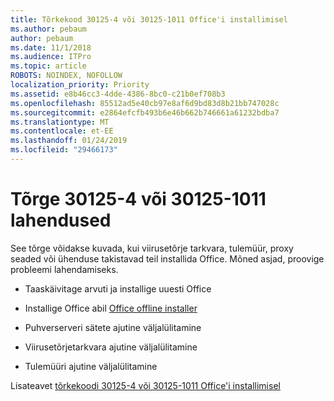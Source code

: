 ```yaml
---
title: Tõrkekood 30125-4 või 30125-1011 Office'i installimisel
ms.author: pebaum
author: pebaum
ms.date: 11/1/2018
ms.audience: ITPro
ms.topic: article
ROBOTS: NOINDEX, NOFOLLOW
localization_priority: Priority
ms.assetid: e8b46cc3-4dde-4386-8bc0-c21b0ef708b3
ms.openlocfilehash: 85512ad5e40cb97e8af6d9bd83d8b21bb747028c
ms.sourcegitcommit: e2864efcfb493b6e46b662b746661a61232bdba7
ms.translationtype: MT
ms.contentlocale: et-EE
ms.lasthandoff: 01/24/2019
ms.locfileid: "29466173"
---
```

# <a name="solutions-for-error-30125-4-or-30125-1011"></a>Tõrge 30125-4 või 30125-1011 lahendused

See tõrge võidakse kuvada, kui viirusetõrje tarkvara, tulemüür, proxy seaded või ühenduse takistavad teil installida Office. Mõned asjad, proovige probleemi lahendamiseks.
  
- Taaskäivitage arvuti ja installige uuesti Office
    
- Installige Office abil [Office offline installer](https://support.office.com/article/f0a85fe7-118f-41cb-a791-d59cef96ad1c.aspx)
    
- Puhverserveri sätete ajutine väljalülitamine
    
- Viirusetõrjetarkvara ajutine väljalülitamine
    
- Tulemüüri ajutine väljalülitamine
    
Lisateavet [tõrkekoodi 30125-4 või 30125-1011 Office'i installimisel](https://support.office.com/article/7bfabec6-76be-4cde-880e-819a9c569612.aspx)
  

